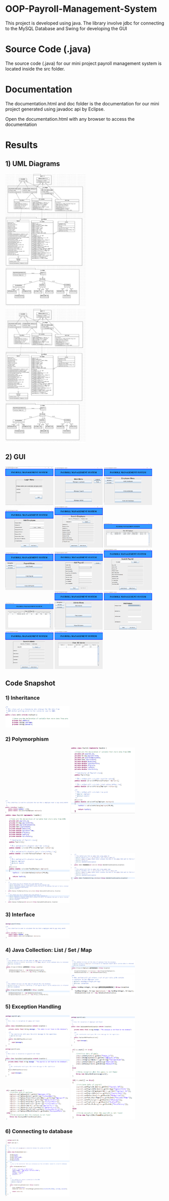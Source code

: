 # OOP-Payroll-Management-System

This project is developed using java. The library involve jdbc for connecting to the MySQL Database and Swing for developing the GUI

# Source Code (.java)
The source code (.java) for our mini project payroll management system is
located inside the src folder.

# Documentation
The documentation.html and doc folder is the documentation for our mini 
project generated using javadoc api by Eclipse.

Open the documentation.html with any browser to access the documentation 

# Results

## 1) UML Diagrams

<img src="assets/uml1.png" width="50%" >

<img src="assets/uml2.png" width="50%" >

## 2) GUI

<img src="assets/output1.png" width="30%" >

<img src="assets/output2.png" width="30%" >

<img src="assets/output3.png" width="30%" >

<img src="assets/output4.png" width="30%" >

<img src="assets/output5.png" width="30%" >

<img src="assets/output6.png" width="30%" >

<img src="assets/output7.png" width="30%" >

<img src="assets/output8.png" width="30%" >

<img src="assets/output9.png" width="30%" >

<img src="assets/output10.png" width="30%" >

<img src="assets/output11.png" width="30%" >

<img src="assets/output12.png" width="30%" >

<img src="assets/output13.png" width="30%" >

<img src="assets/output14.png" width="30%" >

## Code Snapshot

### 1) Inheritance

<img src="assets/code1.png" width="40%" >

### 2) Polymorphism

<img src="assets/code2.png" width="40%" >

<img src="assets/code3.png" width="40%" >

<img src="assets/code4.png" width="40%" >

<img src="assets/code5.png" width="40%" >

<img src="assets/code6.png" width="40%" >

### 3) Interface

<img src="assets/code7.png" width="40%" >

### 4) Java Collection: List / Set / Map

<img src="assets/code8.png" width="40%" >

<img src="assets/code9.png" width="40%" >

<img src="assets/code10.png" width="40%" >

<img src="assets/code11.png" width="40%" >

### 5) Exception Handling

<img src="assets/code12.png" width="40%" >

<img src="assets/code13.png" width="40%" >

<img src="assets/code14.png" width="40%" >

<img src="assets/code15.png" width="40%" >

<img src="assets/code16.png" width="40%" >

<img src="assets/code17.png" width="40%" >

### 6) Connecting to database

<img src="assets/code18.png" width="40%" >

